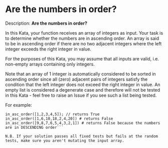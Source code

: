 # Are the numbers in order?
Description:
**Are the numbers in order?**

In this Kata, your function receives an array of integers as input. Your task is to determine whether the numbers are in ascending order. An array is said to be in ascending order if there are no two adjacent integers where the left integer exceeds the right integer in value.

For the purposes of this Kata, you may assume that all inputs are valid, i.e. non-empty arrays containing only integers.

Note that an array of 1 integer is automatically considered to be sorted in ascending order since all (zero) adjacent pairs of integers satisfy the condition that the left integer does not exceed the right integer in value. An empty list is considered a degenerate case and therefore will not be tested in this Kata - feel free to raise an Issue if you see such a list being tested.

For example:

```in_asc_order([1,2,4,7,19]) # returns True
in_asc_order([1,2,3,4,5]); // returns True
in_asc_order([1,6,10,18,2,4,20]) # returns False
in_asc_order([9,8,7,6,5,4,3,2,1]) # returns False because the numbers are in DESCENDING order```

N.B. If your solution passes all fixed tests but fails at the random tests, make sure you aren't mutating the input array.
